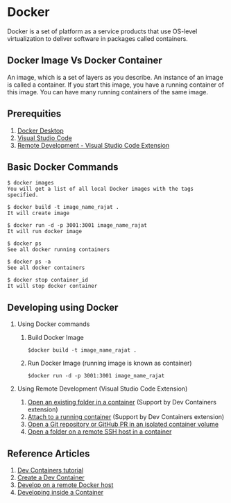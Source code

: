 # Docker

Docker is a set of platform as a service products that use OS-level virtualization to deliver software in packages called containers.

## Docker Image Vs Docker Container

An image, which is a set of layers as you describe. An instance of an image is called a container. If you start this image, you have a running container of this image. You can have many running containers of the same image.

## Prerequities

1. [Docker Desktop](https://www.docker.com/products/docker-desktop/)
2. [Visual Studio Code](https://code.visualstudio.com/download)
3. [Remote Development - Visual Studio Code Extension](https://marketplace.visualstudio.com/items?itemName=ms-vscode-remote.vscode-remote-extensionpack)

## Basic Docker Commands

```SH
$ docker images
You will get a list of all local Docker images with the tags specified.
```

```SH
$ docker build -t image_name_rajat .
It will create image
```

```SH
$ docker run -d -p 3001:3001 image_name_rajat
It will run docker image
```

```SH
$ docker ps
See all docker running containers
```

```SH
$ docker ps -a
See all docker containers
```

```SH
$ docker stop container_id
It will stop docker container
```

## Developing using Docker

1. Using Docker commands
    1. Build Docker Image

        ```SH
        $docker build -t image_name_rajat .
        ```

    2. Run Docker Image (running image is known as container)

        ```SH
        $docker run -d -p 3001:3001 image_name_rajat
        ```

2. Using Remote Development (Visual Studio Code Extension)
    1. [Open an existing folder in a container](https://code.visualstudio.com/docs/devcontainers/containers#_quick-start-open-an-existing-folder-in-a-container) (Support by Dev Containers extension)
    2. [Attach to a running container](https://code.visualstudio.com/docs/devcontainers/attach-container) (Support by Dev Containers extension)
    3. [Open a Git repository or GitHub PR in an isolated container volume](https://code.visualstudio.com/docs/devcontainers/containers#_quick-start-open-a-git-repository-or-github-pr-in-an-isolated-container-volume)
    4. [Open a folder on a remote SSH host in a container](https://code.visualstudio.com/docs/devcontainers/containers#_open-a-folder-on-a-remote-ssh-host-in-a-container)

## Reference Articles

1. [Dev Containers tutorial](https://code.visualstudio.com/docs/devcontainers/tutorial)
2. [Create a Dev Container](https://code.visualstudio.com/docs/devcontainers/create-dev-container)
3. [Develop on a remote Docker host](https://code.visualstudio.com/remote/advancedcontainers/develop-remote-host)
4. [Developing inside a Container](https://code.visualstudio.com/docs/devcontainers/containers)